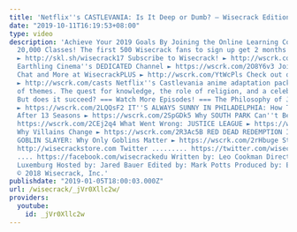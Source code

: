 ```yaml
---
title: 'Netflix''s CASTLEVANIA: Is It Deep or Dumb? – Wisecrack Edition'
date: "2019-10-11T16:19:53+08:00"
type: video
description: 'Achieve Your 2019 Goals By Joining the Online Learning Community With
  20,000 Classes! The first 500 Wisecrack fans to sign up get 2 months PREMIUM FREE
  ► http://skl.sh/wisecrack17 Subscribe to Wisecrack! ► http://wscrk.com/SbscrbWC
  Earthling Cinema''s DEDICATED Channel ► https://wscrk.com/2O8Y6v3 Join Our Discord
  Chat and More at WisecrackPLUS ► http://wscrk.com/YtWcPls Check out our Podcasts
  ► http://wscrk.com/casts Netflix''s Castlevania anime adaptation packs in a lot
  of themes. The quest for knowledge, the role of religion, and a celebration of humanism.
  But does it succeed? === Watch More Episodes! === The Philosophy of J.R.R. Tolkein
  ► https://wscrk.com/2LQQsF2 IT''S ALWAYS SUNNY IN PHILADELPHIA: How To NOT Suck
  After 13 Seasons ► https://wscrk.com/2SpGDk5 Why SOUTH PARK Can''t Beat Amazon ►
  https://wscrk.com/2CEj2q4 What Went Wrong: JUSTICE LEAGUE ► https://wscrk.com/2QHRM2A
  Why Villains Change ► https://wscrk.com/2R3Ac5B RED DEAD REDEMPTION II Vlog► https://wscrk.com/2G11w32
  GOBLIN SLAYER: Why Only Goblins Matter ► https://wscrk.com/2rHbuge Store ...........
  http://wisecrackstore.com Twitter ......... https://twitter.com/wisecrack Facebook
  .... https://facebook.com/wisecrackedu Written by: Leo Cookman Directed by: Michael
  Luxemburg Hosted by: Jared Bauer Edited by: Mark Potts Produced by: Emily Dunbar
  © 2018 Wisecrack, Inc.'
publishdate: "2019-01-05T18:00:03.000Z"
url: /wisecrack/_jVr0Xllc2w/
providers:
  youtube:
    id: _jVr0Xllc2w
---
```


